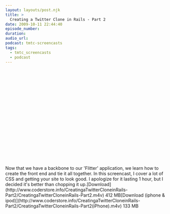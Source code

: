 ```yaml
---
layout: layouts/post.njk
title: >
  Creating a Twitter Clone in Rails - Part 2
date: 2009-10-11 22:44:40
episode_number:
duration:
audio_url:
podcast: tmtc-screencasts
tags:
  - tmtc_screencasts
  - podcast
---
```


<object width="540" height="304"><param name="allowfullscreen" value="true">

<param name="allowscriptaccess" value="always">
<param name="movie" value="http://vimeo.com/moogaloop.swf?clip_id=7013804&amp;server=vimeo.com&amp;show_title=0&amp;show_byline=0&amp;show_portrait=0&amp;color=00ADEF&amp;fullscreen=1">
<embed src="http://vimeo.com/moogaloop.swf?clip_id=7013804&amp;server=vimeo.com&amp;show_title=0&amp;show_byline=0&amp;show_portrait=0&amp;color=00ADEF&amp;fullscreen=1" type="application/x-shockwave-flash" allowfullscreen="true" allowscriptaccess="always" width="540" height="304"></embed></object>Now that we have a backbone to our 'Flitter' application, we learn how to create the front end and tie it all together. In this screencast, I cover a lot of CSS and getting your site to look good. I apologize for it lasting 1 hour, but I decided it's better than chopping it up.[Download](http://www.coderstore.info/CreatingaTwitterCloneinRails-Part2/CreatingaTwitterCloneinRails-Part2.m4v) 412 MB[Download (iphone & ipod)](http://www.coderstore.info/CreatingaTwitterCloneinRails-Part2/CreatingaTwitterCloneinRails-Part2(iPhone).m4v) 133 MB
